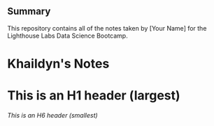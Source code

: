 ## Summary 

This repository contains all of the notes taken by [Your Name] for the Lighthouse Labs Data Science Bootcamp.

# Khaildyn's Notes
# This is an H1 header (largest)
###### This is an H6 header (smallest)